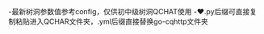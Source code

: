-最新树洞参数值参考config，仅供初中级树洞QCHAT使用
-❤️.py后缀可直接复制粘贴进入QCHAR文件夹，.yml后缀直接替换go-cqhttp文件夹
<!---
Remiliatri/Remiliatri is a ✨ special ✨ repository because its `README.md` (this file) appears on your GitHub profile.
You can click the Preview link to take a look at your changes.
--->
